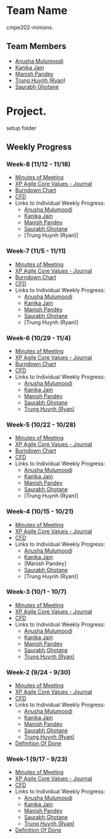 # Team Name
cmpe202-minions.  

## Team Members
* [Anusha Mulumoodi](https://sjsu.instructure.com/courses/1244332/users/4298854) 
* [Kanika Jain](https://sjsu.instructure.com/courses/1244332/users/4298664)
* [Manish Pandey](https://sjsu.instructure.com/courses/1244332/users/4298858)
* [Trung Huynh (Ryan)](https://sjsu.instructure.com/courses/1244332/users/4298725)
* [Saurabh Ghotane](https://sjsu.instructure.com/courses/1244332/users/4298852)

# Project.  
setup folder

## Weekly Progress

### Week-8 (11/12 - 11/18)

* [Minutes of Meeting](https://github.com/nguyensjsu/cmpe202-minions/blob/master/Documentation/Weekly%20Minutes%20of%20Meetings/Week-8:%20Minutes%20of%20Meetings.md)
* [XP Agile Core Values - Journal](https://github.com/nguyensjsu/cmpe202-minions/blob/master/Documentation/Weekly%20Journal%20-%20XP%20Agile%20Core%20Values/Week-8:%20XP%20Agile%20Core%20Value%20Journal.md)
* [Burndown Chart](https://docs.google.com/spreadsheets/d/1103kxZTyqbV2ZkrlPSGw9z_Hxl1gopFu2XpUbajYz4A/edit#gid=793730339)
* [CFD](https://docs.google.com/a/sjsu.edu/spreadsheets/d/1ywqgSxxhLNuXJpvcGkD8-U0gqS3t0mgaTow4z22S518/edit?usp=sharing)
* Links to Individual Weekly Progress:
     * [Anusha Mulumoodi](https://github.com/nguyensjsu/cmpe202-minions/blob/master/Documentation/Weekly%20Individual%20Progress/Anusha/Week-8:%20Weekly%20Progress%20-%20Anusha.md)
     * [Kanika Jain](https://github.com/nguyensjsu/cmpe202-minions/blob/master/Documentation/Weekly%20Individual%20Progress/Kanika/Week-8:%20Weekly%20Progress%20-%20Kanika.md)
     * [Manish Pandey](https://github.com/nguyensjsu/cmpe202-minions/blob/master/Documentation/Weekly%20Individual%20Progress/Manish/Week-8:%20Weekly%20Progress%20-%20Manish.md)
     * [Saurabh Ghotane](https://github.com/nguyensjsu/cmpe202-minions/blob/master/Documentation/Weekly%20Individual%20Progress/Saurabh/Week-8:%20Weekly%20Progress%20-%20Saurabh.md)
     * [Trung Huynh (Ryan)]

### Week-7 (11/5 - 11/11)

* [Minutes of Meeting](https://github.com/nguyensjsu/cmpe202-minions/blob/master/Documentation/Weekly%20Minutes%20of%20Meetings/Week-7:%20Minutes%20of%20Meetings.md)
* [XP Agile Core Values - Journal](https://github.com/nguyensjsu/cmpe202-minions/blob/master/Documentation/Weekly%20Journal%20-%20XP%20Agile%20Core%20Values/Week-7:%20XP%20Agile%20Core%20Value%20Journal.md)
* [Burndown Chart](https://docs.google.com/spreadsheets/d/1103kxZTyqbV2ZkrlPSGw9z_Hxl1gopFu2XpUbajYz4A/edit#gid=793730339)
* [CFD](https://docs.google.com/a/sjsu.edu/spreadsheets/d/1ywqgSxxhLNuXJpvcGkD8-U0gqS3t0mgaTow4z22S518/edit?usp=sharing)
* Links to Individual Weekly Progress:
     * [Anusha Mulumoodi](https://github.com/nguyensjsu/cmpe202-minions/blob/master/Documentation/Weekly%20Individual%20Progress/Anusha/Week-7:%20Weekly%20Progress%20-%20Anusha.md)
     * [Kanika Jain](https://github.com/nguyensjsu/cmpe202-minions/blob/master/Documentation/Weekly%20Individual%20Progress/Kanika/Week-7:%20Weekly%20Progress%20-%20Kanika.md)
     * [Manish Pandey](https://github.com/nguyensjsu/cmpe202-minions/blob/master/Documentation/Weekly%20Individual%20Progress/Manish/Week-7:%20Weekly%20Progress%20-%20Manish.md)
     * [Saurabh Ghotane](https://github.com/nguyensjsu/cmpe202-minions/blob/master/Documentation/Weekly%20Individual%20Progress/Saurabh/Week-7:%20Weekly%20Progress%20-%20Saurabh.md)
     * [Trung Huynh (Ryan)]

### Week-6 (10/29 - 11/4)

* [Minutes of Meeting](https://github.com/nguyensjsu/cmpe202-minions/blob/master/Documentation/Weekly%20Minutes%20of%20Meetings/Week-6:%20Minutes%20of%20Meetings.md)
* [XP Agile Core Values - Journal](https://github.com/nguyensjsu/cmpe202-minions/blob/master/Documentation/Weekly%20Journal%20-%20XP%20Agile%20Core%20Values/Week-6:%20XP%20Agile%20Core%20Value%20Journal.md)
* [Burndown Chart](https://docs.google.com/spreadsheets/d/1103kxZTyqbV2ZkrlPSGw9z_Hxl1gopFu2XpUbajYz4A/edit#gid=793730339)
* [CFD](https://docs.google.com/a/sjsu.edu/spreadsheets/d/1ywqgSxxhLNuXJpvcGkD8-U0gqS3t0mgaTow4z22S518/edit?usp=sharing)
* Links to Individual Weekly Progress:
     * [Anusha Mulumoodi](https://github.com/nguyensjsu/cmpe202-minions/blob/master/Documentation/Weekly%20Individual%20Progress/Anusha/Week-6:%20Weekly%20Progress%20-%20Anusha.md)
     * [Kanika Jain](https://github.com/nguyensjsu/cmpe202-minions/blob/master/Documentation/Weekly%20Individual%20Progress/Kanika/Week-6:%20Weekly%20Progress%20-%20Kanika.md)
     * [Manish Pandey](https://github.com/nguyensjsu/cmpe202-minions/blob/master/Documentation/Weekly%20Individual%20Progress/Manish/Week-6:%20Weekly%20Progress%20-%20Manish.md)
     * [Saurabh Ghotane](https://github.com/nguyensjsu/cmpe202-minions/blob/master/Documentation/Weekly%20Individual%20Progress/Saurabh/Week-6:%20Weekly%20Progress%20-%20Saurabh.md)
     * [Trung Huynh (Ryan)](https://github.com/nguyensjsu/cmpe202-minions/blob/master/Documentation/Weekly%20Individual%20Progress/Trung/Week-6:%20Weekly%20Progress%20-%20Trung)

### Week-5 (10/22 - 10/28)

* [Minutes of Meeting](https://github.com/nguyensjsu/cmpe202-minions/blob/master/Documentation/Weekly%20Minutes%20of%20Meetings/Week-5:%20Minutes%20of%20Meetings.md)
* [XP Agile Core Values - Journal](https://github.com/nguyensjsu/cmpe202-minions/blob/master/Documentation/Weekly%20Journal%20-%20XP%20Agile%20Core%20Values/Week-4:%20XP%20Agile%20Core%20Value%20Journal.md)
* [Burndown Chart](https://docs.google.com/spreadsheets/d/1103kxZTyqbV2ZkrlPSGw9z_Hxl1gopFu2XpUbajYz4A/edit#gid=793730339)
* [CFD](https://docs.google.com/a/sjsu.edu/spreadsheets/d/1ywqgSxxhLNuXJpvcGkD8-U0gqS3t0mgaTow4z22S518/edit?usp=sharing)
* Links to Individual Weekly Progress:
     * [Anusha Mulumoodi](https://github.com/nguyensjsu/cmpe202-minions/blob/master/Documentation/Weekly%20Individual%20Progress/Anusha/Week-5:%20Weekly%20Progress%20-%20Anusha.md)
     * [Kanika Jain](https://github.com/nguyensjsu/cmpe202-minions/blob/master/Documentation/Weekly%20Individual%20Progress/Kanika/Week-5:%20Weekly%20Progress%20-%20Kanika.md)
     * [Manish Pandey](https://github.com/nguyensjsu/cmpe202-minions/blob/master/Documentation/Weekly%20Individual%20Progress/Manish/Week-5:%20Weekly%20Progress%20-%20Manish.md)
     * [Saurabh Ghotane](https://github.com/nguyensjsu/cmpe202-minions/blob/master/Documentation/Weekly%20Individual%20Progress/Saurabh/Week-5:%20Weekly%20Progress%20-%20Saurabh.md)
     * [Trung Huynh (Ryan)]

### Week-4 (10/15 - 10/21)

* [Minutes of Meeting](https://github.com/nguyensjsu/cmpe202-minions/blob/master/Documentation/Weekly%20Minutes%20of%20Meetings/Week-4%20:%20Minutes%20of%20Meetings.md)
* [XP Agile Core Values - Journal](https://github.com/nguyensjsu/cmpe202-minions/blob/master/Documentation/Weekly%20Journal%20-%20XP%20Agile%20Core%20Values/Week-4:%20XP%20Agile%20Core%20Value%20Journal.md)
* [CFD](https://docs.google.com/a/sjsu.edu/spreadsheets/d/1ywqgSxxhLNuXJpvcGkD8-U0gqS3t0mgaTow4z22S518/edit?usp=sharing)
* Links to Individual Weekly Progress:
     * [Anusha Mulumoodi](https://github.com/nguyensjsu/cmpe202-minions/blob/master/Documentation/Weekly%20Individual%20Progress/Anusha/Week-4:%20Weekly%20Progress%20-%20Anusha.md)
     * [Kanika Jain](https://github.com/nguyensjsu/cmpe202-minions/blob/master/Documentation/Weekly%20Individual%20Progress/Kanika/Week-4:%20Weekly%20Progress%20-%20Kanika.md)
     * [Manish Pandey]
     * [Saurabh Ghotane](https://github.com/nguyensjsu/cmpe202-minions/blob/master/Documentation/Weekly%20Individual%20Progress/Saurabh/Week-4:%20Weekly%20Progress%20-%20Saurabh.md)
     * [Trung Huynh (Ryan)]

### Week-3 (10/1 - 10/7)

* [Minutes of Meeting](https://github.com/nguyensjsu/cmpe202-minions/blob/master/Documentation/Weekly%20Minutes%20of%20Meetings/Week-3%20:%20Minutes%20of%20Meetings.md)
* [XP Agile Core Values - Journal](https://github.com/nguyensjsu/cmpe202-minions/blob/master/Documentation/Weekly%20Journal%20-%20XP%20Agile%20Core%20Values/Week-3:%20XP%20Agile%20Core%20Value%20Journal.md)
* [CFD](https://docs.google.com/a/sjsu.edu/spreadsheets/d/1ywqgSxxhLNuXJpvcGkD8-U0gqS3t0mgaTow4z22S518/edit?usp=sharing)
* Links to Individual Weekly Progress:
     * [Anusha Mulumoodi](https://github.com/nguyensjsu/cmpe202-minions/blob/master/Documentation/Weekly%20Individual%20Progress/Anusha/Week-3:%20Weekly%20Progress%20-%20Anusha.md)
     * [Kanika Jain](https://github.com/nguyensjsu/cmpe202-minions/blob/master/Documentation/Weekly%20Individual%20Progress/Kanika/Week-3:%20Weekly%20Progress%20-%20Kanika.md)
     * [Manish Pandey](https://github.com/nguyensjsu/cmpe202-minions/blob/master/Documentation/Weekly%20Individual%20Progress/Manish/Week-3:%20Weekly%20Progress%20-%20Manish.md)
     * [Saurabh Ghotane](https://github.com/nguyensjsu/cmpe202-minions/blob/master/Documentation/Weekly%20Individual%20Progress/Saurabh/Week-3:%20Weekly%20Progress%20-%20Saurabh.md)
     * [Trung Huynh (Ryan)](https://github.com/nguyensjsu/cmpe202-minions/blob/master/Documentation/Weekly%20Individual%20Progress/Trung/Week-3:%20Weekly%20Progress%20-%20Trung.md)


### Week-2 (9/24 - 9/30)

* [Minutes of Meeting](https://github.com/nguyensjsu/cmpe202-minions/blob/master/Documentation/Weekly%20Minutes%20of%20Meetings/Week-2%20:%20Minutes%20of%20Meetings.md)
* [XP Agile Core Values - Journal](https://github.com/nguyensjsu/cmpe202-minions/blob/master/Documentation/Weekly%20Journal%20-%20XP%20Agile%20Core%20Values/Week-2:%20XP%20Agile%20Core%20Value%20Journal.md)
* [CFD](https://docs.google.com/a/sjsu.edu/spreadsheets/d/1ywqgSxxhLNuXJpvcGkD8-U0gqS3t0mgaTow4z22S518/edit?usp=sharing)
* Links to Individual Weekly Progress:
     * [Anusha Mulumoodi](https://github.com/nguyensjsu/cmpe202-minions/blob/master/Documentation/Weekly%20Individual%20Progress/Anusha/Week-2:%20Weekly%20Progress%20-%20Anusha.md)
     * [Kanika Jain](https://github.com/nguyensjsu/cmpe202-minions/blob/master/Documentation/Weekly%20Individual%20Progress/Kanika/Week-2:%20Weekly%20Progress%20-%20Kanika.md)
     * [Manish Pandey](https://github.com/nguyensjsu/cmpe202-minions/blob/master/Documentation/Weekly%20Individual%20Progress/Manish/Week-2:%20Weekly%20Progress%20-%20Manish.md)
     * [Saurabh Ghotane](https://github.com/nguyensjsu/cmpe202-minions/blob/master/Documentation/Weekly%20Individual%20Progress/Saurabh/Week-2:%20Weekly%20Progress%20-%20Saurabh.md)
     * [Trung Huynh (Ryan)](https://github.com/nguyensjsu/cmpe202-minions/blob/master/Documentation/Weekly%20Individual%20Progress/Trung/Week-2:%20Weekly%20Progress%20-%20Trung.md)
* [Definition Of Done](https://github.com/nguyensjsu/cmpe202-minions/blob/master/Documentation/Definition%20of%20Done.md)

### Week-1 (9/17 - 9/23)

* [Minutes of Meeting](https://github.com/nguyensjsu/cmpe202-minions/blob/master/Documentation/Weekly%20Minutes%20of%20Meetings/Week-1%20:%20Minutes%20of%20Meetings.md)
* [XP Agile Core Values - Journal](https://github.com/nguyensjsu/cmpe202-minions/blob/master/Documentation/Weekly%20Journal%20-%20XP%20Agile%20Core%20Values/Week-1:%20XP%20Agile%20Core%20Value%20Journal.md)
* [CFD](https://docs.google.com/a/sjsu.edu/spreadsheets/d/1ywqgSxxhLNuXJpvcGkD8-U0gqS3t0mgaTow4z22S518/edit?usp=sharing)
* Links to Individual Weekly Progress:
     * [Anusha Mulumoodi](https://github.com/nguyensjsu/cmpe202-minions/blob/master/Documentation/Weekly%20Individual%20Progress/Anusha/Week-1:%20Weekly%20Progress%20-%20Anusha.md)
     * [Kanika Jain](https://github.com/nguyensjsu/cmpe202-minions/blob/master/Documentation/Weekly%20Individual%20Progress/Kanika/Week-1:%20Weekly%20Progress%20-%20Kanika.md)
     * [Manish Pandey](https://github.com/nguyensjsu/cmpe202-minions/blob/master/Documentation/Weekly%20Individual%20Progress/Manish/Week-1:%20Weekly%20Progress%20-%20Manish.md)
     * [Saurabh Ghotane](https://github.com/nguyensjsu/cmpe202-minions/blob/master/Documentation/Weekly%20Individual%20Progress/Saurabh/Week-1:%20Weekly%20Progress%20-%20Saurabh.md)
     * [Trung Huynh (Ryan)](https://github.com/nguyensjsu/cmpe202-minions/blob/master/Documentation/Weekly%20Individual%20Progress/Trung/Week-1:%20Weekly%20Progress%20-%20Trung.md)
* [Definition Of Done](https://github.com/nguyensjsu/cmpe202-minions/blob/master/Documentation/Definition%20of%20Done.md)
